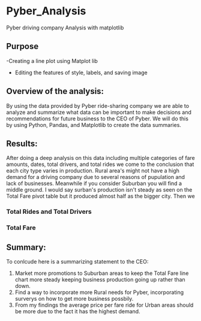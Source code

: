 # Pyber_Analysis
Pyber driving company Analysis with matplotlib

## Purpose
-Creating a line plot using Matplot lib
- Editing the features of style, labels, and saving image

## Overview of the analysis:
By using the data provided by Pyber ride-sharing company we are able to analyze and summarize what data can be important to make decisions and recommendations for future business to the CEO of Pyber. We will do this by using Python, Pandas, and Matplotlib to create the data summaries.

## Results:
After doing a deep analysis on this data including multiple categories of fare amounts, dates, total drivers, and total rides we come to the conclusion that each city type varies in production. Rural area's might not have a high demand for a driving company due to several reasons of pupulation and lack of businesses. Meanwhile if you consider Suburban you will find a middle ground. I would say surban's production isn't steady as seen on the Total Fare pivot table but it produced almost half as the bigger city. Then we
### Total Rides and Total Drivers

### Total Fare

## Summary:
To conlcude here is a summarizing statement to the CEO:
1. Market more promotions to Suburban areas to keep the Total Fare line chart more steady keeping business production going up rather than down.
2. Find a way to incorporate more Rural needs for Pyber, incorporating surverys on how to get more business possbily.
3. From my findings the average price per fare ride for Urban areas should be more due to the fact it has the highest demand. 
